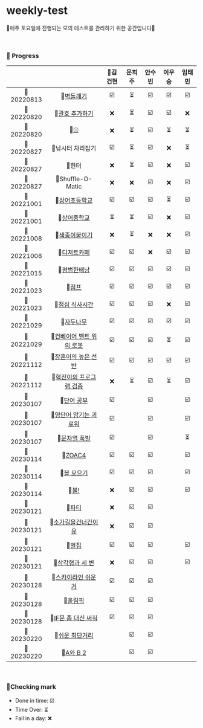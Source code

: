 # weekly-test
🍒매주 토요일에 진행되는 모의 테스트를 관리하기 위한 공간입니다🍒


<br>


### 🍒 Progress

|              |             | 👑김건현    | 문희주        | 안수빈       | 이우승       | 임태민        |
| :---------:  | :---------: |  :---------:  |  :---------: | :---------:  | :---------:  | :---------:  |
| 📅20220813     | 📜[벽돌깨기](https://swexpertacademy.com/main/code/problem/problemDetail.do?contestProbId=AWXRQm6qfL0DFAUo&) | ☑️   |  ⏳  | ☑️  |  ☑️  |  ☑️ |
| 📅20220820     | 📜[괄호 추가하기](https://www.acmicpc.net/problem/16637) |  ❌  | ⏳  | ☑️  | ☑️   |  ❌ |
| 📅20220820     | 📜[⚾](https://www.acmicpc.net/problem/17281) |  ❌  | ⏳  |  ☑️ | ⏳   | ⏳ |
| 📅20220827   | 📜낚시터 자리잡기                |  ☑️  |  ⏳ | ☑️  |  ❌ |   ⏳ |
| 📅20220827   | 📜헌터                            |     ❌    |  ⏳ | ☑️  | ❌  |  ☑️  |
| 📅20220827   | 📜Shuffle-O-Matic               |  ❌  | ❌  | ☑️  | ❌  | ☑️  |
| 📅20221001   | 📜[상어초등학교](https://www.acmicpc.net/problem/21608)           |  ☑️  | ☑️  | ☑️  | ⏳  |  ☑️ |
| 📅20221001   | 📜[상어중학교](https://www.acmicpc.net/problem/21609)            | ⏳   | ⏳  |  ☑️ | ❌  | ☑️  |
| 📅20221008   | 📜[색종이붙이기](https://www.acmicpc.net/problem/17136)           |  ❌ | ⏳  | ❌  | ❌  | ☑️  |
| 📅20221008   | 📜[디저트카페](https://swexpertacademy.com/main/code/problem/problemDetail.do?contestProbId=AV5VwAr6APYDFAWu)    |  ☑️  | ☑️  | ❌ | ☑️  | ☑️  |
| 📅20221015   | 📜[평범한배낭](https://www.acmicpc.net/problem/12865)    | ☑️   | ☑️ | ☑️  | ☑️ | ☑️  |
| 📅20221023   | 📜[점프](https://www.acmicpc.net/problem/1890)    |  ☑️ | ☑️ | ☑️   | ☑️ | ☑️  |
| 📅20221023   | 📜[점심 식사시간](https://swexpertacademy.com/main/code/problem/problemDetail.do?contestProbId=AV5-BEE6AK0DFAVl)    | ☑️   | ☑️ | ☑️   | ❌ | ☑️  |
| 📅20221029   | 📜[자두나무](https://www.acmicpc.net/problem/2240)    |  ☑️ | ☑️ |  ☑️  |☑️  |  ☑️  |
| 📅20221029   | 📜[컨베이어 벨트 위의 로봇](https://www.acmicpc.net/problem/20055)    |  ☑️  | ☑️ |  ☑️  | ⏳ | ☑️   |
| 📅20221112  | 📜[장훈이의 높은 선반](https://swexpertacademy.com/main/code/problem/problemDetail.do?contestProbId=AV2b7Yf6ABcBBASw)    | ☑️  | ☑️ |  ☑️  | ☑️ |  ☑️  |
| 📅20221112   | 📜[혁진이의 프로그램 검증](https://swexpertacademy.com/main/code/problem/problemDetail.do?contestProbId=AV4yLUiKDUoDFAUx)    | ❌   | ⏳ |  ☑️  |⏳  | ☑️   |
| 📅20230107   | 📜[단어 공부](https://www.acmicpc.net/problem/1157)    |  ☑️  |  |  ☑️  |  |   ☑️  |
| 📅20230107   | 📜[영단어 암기는 괴로워](https://www.acmicpc.net/problem/20920)    |   ☑️ |  | ☑️   |  |   ☑️  |
| 📅20230107   | 📜[문자열 폭발](https://www.acmicpc.net/problem/9935)    |  ☑️  |  |  ☑️  |  |  ⏳  |
| 📅20230114   | 📜[ZOAC4](https://www.acmicpc.net/problem/23971)    | ☑️   | ☑️ | ☑️  |  |   ☑️   |
| 📅20230114   | 📜[볼 모으기](https://www.acmicpc.net/problem/17615)    | ☑️   | ☑️ | ☑️   |  |  ☑️  |
| 📅20230114   | 📜[불!](https://www.acmicpc.net/problem/4179)    |   ❌ | ☑️ |  ☑️  |  | ☑️   |
| 📅20230121   | 📜[파티](https://www.acmicpc.net/problem/1238)    |   ❌ | ☑️ |  ☑️  |  |    |
| 📅20230121   | 📜[소가길을건너간이유](https://www.acmicpc.net/problem/14466)    |  ❌  | ☑️ | ☑️   |  |    |
| 📅20230121   | 📜[벌집](https://www.acmicpc.net/problem/2292)    | ☑️   |☑️  | ☑️   |  |  ☑️   |
| 📅20230121   | 📜[삼각형과 세 변](https://www.acmicpc.net/problem/5073)    |  ❌  | ☑️ | ☑️   |  |  ☑️   |
| 📅20230128   | 📜[스카이라인 쉬운거](https://www.acmicpc.net/problem/1863)    | ☑️   | ☑️ | ☑️  |  |     |
| 📅20230128   | 📜[올림픽](https://www.acmicpc.net/problem/8979)    |  ☑️  | ☑️ | ☑️   |  |     |
| 📅20230128   | 📜[IF문 좀 대신 써줘](https://www.acmicpc.net/problem/19637)    |  ☑️  | ☑️ | ☑️  |  |     |
| 📅20230220   | 📜[쉬운 최단거리](https://www.acmicpc.net/problem/14940)    |    | ☑️ | ☑️   |  |     |
| 📅20230220   | 📜[A와 B 2](https://www.acmicpc.net/problem/12919)    |    | ☑️ |  ☑️  |  |     |


<br>

### 🍒Checking mark
* Done in time: ☑️ <br>
* Time Over: ⏳ <br>
* Fail in a day: ❌ <br>
